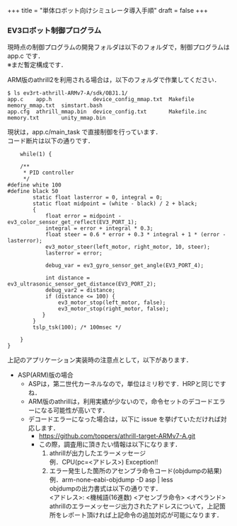 +++
title = "単体ロボット向けシミュレータ導入手順"
draft = false
+++

### EV3ロボット制御プログラム

現時点の制御プログラムの開発フォルダは以下のフォルダで，制御プログラムは app.c です．  
※まだ暫定構成です．

ARM版のathrill2を利用される場合は，以下のフォルダで作業してください．

```
$ ls ev3rt-athrill-ARMv7-A/sdk/OBJ1.1/
app.c    app.h             device_config_mmap.txt  Makefile      memory_mmap.txt  simstart.bash
app.cfg  athrill_mmap.bin  device_config.txt       Makefile.inc  memory.txt       unity_mmap.bin
```

現状は，app.c/main_task で直接制御を行っています．  
コード断片は以下の通りです．
```
    while(1) {

    /**
     * PID controller
     */
#define white 100
#define black 50
        static float lasterror = 0, integral = 0;
        static float midpoint = (white - black) / 2 + black;
        {
            float error = midpoint - ev3_color_sensor_get_reflect(EV3_PORT_1);
            integral = error + integral * 0.3;
            float steer = 0.6 * error + 0.3 * integral + 1 * (error - lasterror);
            ev3_motor_steer(left_motor, right_motor, 10, steer);
            lasterror = error;

            debug_var = ev3_gyro_sensor_get_angle(EV3_PORT_4);

            int distance = ev3_ultrasonic_sensor_get_distance(EV3_PORT_2);
            debug_var2 = distance;
            if (distance <= 100) {
                ev3_motor_stop(left_motor, false);
                ev3_motor_stop(right_motor, false);
           }
        }
        tslp_tsk(100); /* 100msec */

    }
}
```

上記のアプリケーション実装時の注意点として，以下があります．

- ASP(ARM)版の場合
  - ASPは，第二世代カーネルなので，単位はミリ秒です．HRPと同じですね．
  - ARM版のathrillは，利用実績が少ないので，命令セットのデコードエラーになる可能性が高いです．
  - デコードエラーになった場合は，以下に issue を挙げていただければ対応します．
    - https://github.com/toppers/athrill-target-ARMv7-A.git
    - この際，調査用に頂きたい情報は以下になります．
        1. athrillが出力したエラーメッセージ  
            例．CPU(pc=<アドレス>) Exception!!
        1. エラー発生した箇所のアセンブラ命令コード(objdumpの結果)  
            例．arm-none-eabi-objdump -D asp | less  
            objdumpの出力書式は以下の通りです．  
            <アドレス>: <機械語(16進数) <アセンブラ命令> <オペランド>  
            athrillのエラーメッセージ出力されたアドレスについて，上記箇所をレポート頂ければ上記命令の追加対応が可能になります．